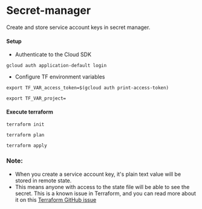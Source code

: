 # Secret-manager

Create and store service account keys in secret manager. 

#### Setup 

* Authenticate to the Cloud SDK

```
gcloud auth application-default login

```

* Configure TF environment variables

```
export TF_VAR_access_token=$(gcloud auth print-access-token)

```

```
export TF_VAR_project=

```

#### Execute terraform

```
terraform init

```

```
terraform plan

```
```
terraform apply 
```


### Note:

- When you create a service account key, it's plain text value will be stored in remote state. 
- This means anyone with access to the state file will be able to see the secret. 
  This is a known issue in Terraform, and you can read more about it on this [Terraform GitHub issue](https://github.com/hashicorp/terraform/issues/516)
